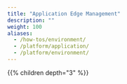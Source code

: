 ```yaml
---
title: "Application Edge Management"
description: ""
weight: 100
aliases:
  - /how-tos/environment/
  - /platform/application/
  - /platform/environment/
---
```


{{% children depth="3" %}}
